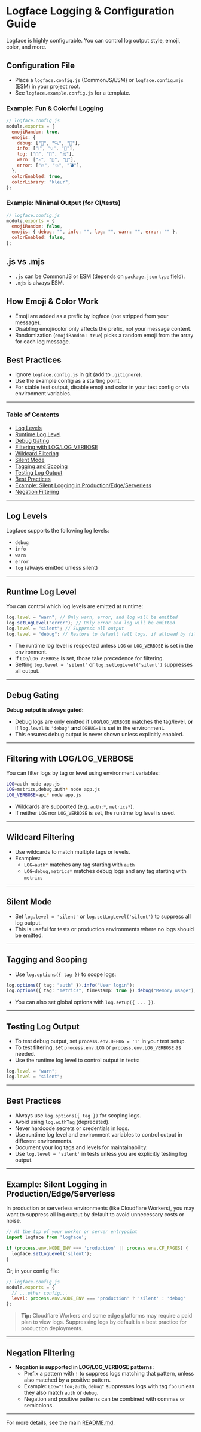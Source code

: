 # Logface Logging & Configuration Guide

Logface is highly configurable. You can control log output style, emoji, color, and more.

## Configuration File

- Place a `logface.config.js` (CommonJS/ESM) or `logface.config.mjs` (ESM) in your project root.
- See `logface.example.config.js` for a template.

### Example: Fun & Colorful Logging

```js
// logface.config.js
module.exports = {
  emojiRandom: true,
  emojis: {
    debug: ["🐛", "🔍", "🦠"],
    info: ["ℹ️", "💡", "🧭"],
    log: ["📝", "📄", "🗒️"],
    warn: ["⚠️", "🚧", "🛑"],
    error: ["🔥", "💥", "💣"],
  },
  colorEnabled: true,
  colorLibrary: "kleur",
};
```

### Example: Minimal Output (for CI/tests)

```js
// logface.config.js
module.exports = {
  emojiRandom: false,
  emojis: { debug: "", info: "", log: "", warn: "", error: "" },
  colorEnabled: false,
};
```

## .js vs .mjs

- `.js` can be CommonJS or ESM (depends on `package.json` `type` field).
- `.mjs` is always ESM.

## How Emoji & Color Work

- Emoji are added as a prefix by logface (not stripped from your message).
- Disabling emoji/color only affects the prefix, not your message content.
- Randomization (`emojiRandom: true`) picks a random emoji from the array for each log message.

## Best Practices

- Ignore `logface.config.js` in git (add to `.gitignore`).
- Use the example config as a starting point.
- For stable test output, disable emoji and color in your test config or via environment variables.

---

### Table of Contents

- [Log Levels](#log-levels)
- [Runtime Log Level](#runtime-log-level)
- [Debug Gating](#debug-gating)
- [Filtering with LOG/LOG_VERBOSE](#filtering-with-loglog_verbose)
- [Wildcard Filtering](#wildcard-filtering)
- [Silent Mode](#silent-mode)
- [Tagging and Scoping](#tagging-and-scoping)
- [Testing Log Output](#testing-log-output)
- [Best Practices](#best-practices)
- [Example: Silent Logging in Production/Edge/Serverless](#example-silent-logging-in-productionedgeserverless)
- [Negation Filtering](#negation-filtering)

---

## Log Levels

Logface supports the following log levels:

- `debug`
- `info`
- `warn`
- `error`
- `log` (always emitted unless silent)

---

## Runtime Log Level

You can control which log levels are emitted at runtime:

```ts
log.level = "warn"; // Only warn, error, and log will be emitted
log.setLogLevel("error"); // Only error and log will be emitted
log.level = "silent"; // Suppress all output
log.level = "debug"; // Restore to default (all logs, if allowed by filters)
```

- The runtime log level is respected unless `LOG` or `LOG_VERBOSE` is set in the environment.
- If `LOG`/`LOG_VERBOSE` is set, those take precedence for filtering.
- Setting `log.level = 'silent'` or `log.setLogLevel('silent')` suppresses all output.

---

## Debug Gating

**Debug output is always gated:**

- Debug logs are only emitted if `LOG`/`LOG_VERBOSE` matches the tag/level, **or** if `log.level` is `'debug'` **and** `DEBUG=1` is set in the environment.
- This ensures debug output is never shown unless explicitly enabled.

---

## Filtering with LOG/LOG_VERBOSE

You can filter logs by tag or level using environment variables:

```bash
LOG=auth node app.js
LOG=metrics,debug,auth* node app.js
LOG_VERBOSE=api* node app.js
```

- Wildcards are supported (e.g. `auth:*`, `metrics*`).
- If neither `LOG` nor `LOG_VERBOSE` is set, the runtime log level is used.

---

## Wildcard Filtering

- Use wildcards to match multiple tags or levels.
- Examples:
  - `LOG=auth*` matches any tag starting with `auth`
  - `LOG=debug,metrics*` matches debug logs and any tag starting with `metrics`

---

## Silent Mode

- Set `log.level = 'silent'` or `log.setLogLevel('silent')` to suppress all log output.
- This is useful for tests or production environments where no logs should be emitted.

---

## Tagging and Scoping

- Use `log.options({ tag })` to scope logs:

```ts
log.options({ tag: "auth" }).info("User login");
log.options({ tag: "metrics", timestamp: true }).debug("Memory usage");
```

- You can also set global options with `log.setup({ ... })`.

---

## Testing Log Output

- To test debug output, set `process.env.DEBUG = '1'` in your test setup.
- To test filtering, set `process.env.LOG` or `process.env.LOG_VERBOSE` as needed.
- Use the runtime log level to control output in tests:

```ts
log.level = "warn";
log.level = "silent";
```

---

## Best Practices

- Always use `log.options({ tag })` for scoping logs.
- Avoid using `log.withTag` (deprecated).
- Never hardcode secrets or credentials in logs.
- Use runtime log level and environment variables to control output in different environments.
- Document your log tags and levels for maintainability.
- Use `log.level = 'silent'` in tests unless you are explicitly testing log output.

---

## Example: Silent Logging in Production/Edge/Serverless

In production or serverless environments (like Cloudflare Workers), you may want to suppress all log output by default to avoid unnecessary costs or noise.

```js
// At the top of your worker or server entrypoint
import logface from 'logface';

if (process.env.NODE_ENV === 'production' || process.env.CF_PAGES) {
  logface.setLogLevel('silent');
}
```

Or, in your config file:

```js
// logface.config.js
module.exports = {
  // ...other config...
  level: process.env.NODE_ENV === 'production' ? 'silent' : 'debug'
};
```

> **Tip:** Cloudflare Workers and some edge platforms may require a paid plan to view logs. Suppressing logs by default is a best practice for production deployments.

---

## Negation Filtering

- **Negation is supported in LOG/LOG_VERBOSE patterns:**
  - Prefix a pattern with `!` to suppress logs matching that pattern, unless also matched by a positive pattern.
  - Example: `LOG="!foo;auth,debug"` suppresses logs with tag `foo` unless they also match `auth` or `debug`.
  - Negation and positive patterns can be combined with commas or semicolons.

---

For more details, see the main [README.md](./README.md).
